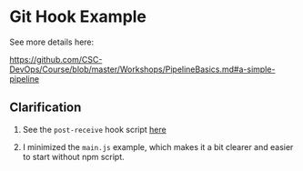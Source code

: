 # Git Hook Example

See more details here:

https://github.com/CSC-DevOps/Course/blob/master/Workshops/PipelineBasics.md#a-simple-pipeline

## Clarification

1. See the `post-receive` hook script [here](deploy/production.git/hooks/post-receive)

1. I minimized the `main.js` example, which makes it a bit clearer and easier to start without npm script.
